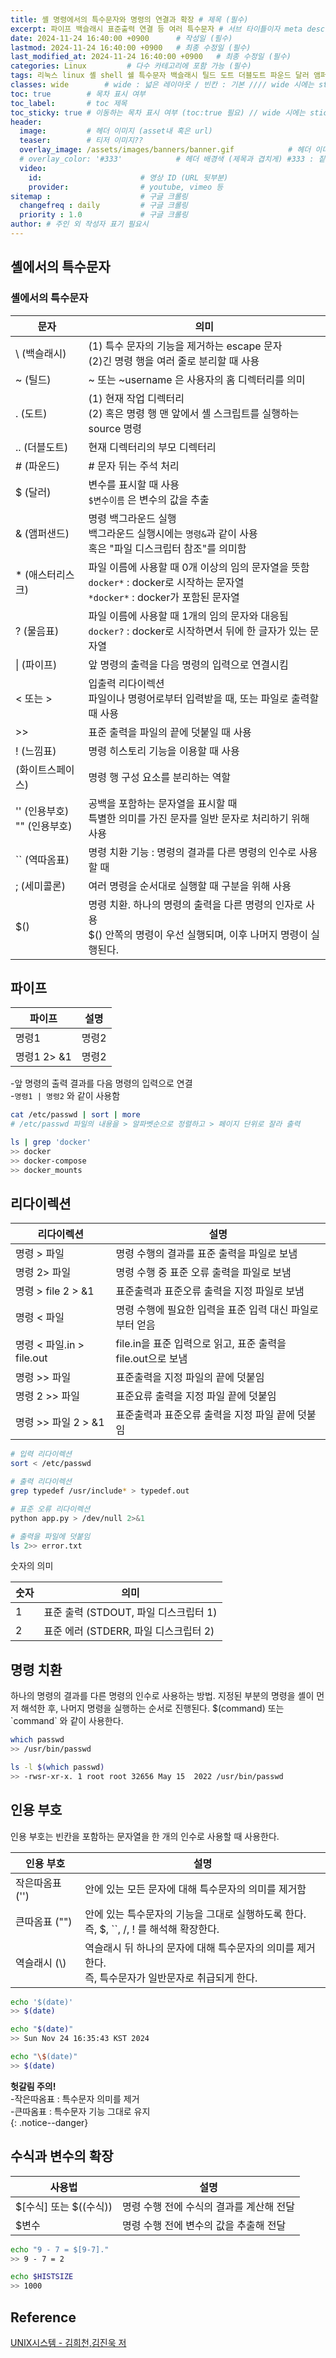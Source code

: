 ```yaml
---
title: 셸 명령에서의 특수문자와 명령의 연결과 확장 # 제목 (필수)
excerpt: 파이프 백슬래시 표준출력 연결 등 여러 특수문자 # 서브 타이틀이자 meta description (필수)
date: 2024-11-24 16:40:00 +0900      # 작성일 (필수)
lastmod: 2024-11-24 16:40:00 +0900   # 최종 수정일 (필수)
last_modified_at: 2024-11-24 16:40:00 +0900   # 최종 수정일 (필수)
categories: Linux         # 다수 카테고리에 포함 가능 (필수)
tags: 리눅스 linux 셸 shell 쉘 특수문자 백슬래시 틸드 도트 더블도트 파운드 달러 앰퍼샌드 애스터리스크 파이프 인용 인용부호 역따옴표 수식 변수 표준출력 표준입력 표준오류           # 태그 복수개 가능 (필수)
classes: wide        # wide : 넓은 레이아웃 / 빈칸 : 기본 //// wide 시에는 sticky toc 불가
toc: true        # 목차 표시 여부
toc_label:       # toc 제목
toc_sticky: true # 이동하는 목차 표시 여부 (toc:true 필요) // wide 시에는 sticky toc 불가
header: 
  image:         # 헤더 이미지 (asset내 혹은 url)
  teaser:        # 티저 이미지??
  overlay_image: /assets/images/banners/banner.gif            # 헤더 이미지 (제목과 겹치게)
  # overlay_color: '#333'            # 헤더 배경색 (제목과 겹치게) #333 : 짙은 회색 (필수)
  video:
    id:                      # 영상 ID (URL 뒷부분)
    provider:                # youtube, vimeo 등
sitemap :                    # 구글 크롤링
  changefreq : daily         # 구글 크롤링
  priority : 1.0             # 구글 크롤링
author: # 주인 외 작성자 표기 필요시
---
```

<!--postNo: 20241124_009-->

## 셸에서의 특수문자  

### 셸에서의 특수문자  

|문자|의미|
|---|---|
|\\ (백슬래시)|(1) 특수 문자의 기능을 제거하는 escape 문자<br>(2)긴 명령 행을 여러 줄로 분리할 때 사용|
|~ (틸드)|~ 또는 ~username 은 사용자의 홈 디렉터리를 의미|
|. (도트)|(1) 현재 작업 디렉터리<br>(2) 혹은 명령 행 맨 앞에서 셸 스크립트를 실행하는 source 명령|
|.. (더블도트)|현재 디렉터리의 부모 디렉터리|
|# (파운드)|# 문자 뒤는 주석 처리|
|$ (달러)|변수를 표시할 때 사용<br>`$변수이름` 은 변수의 값을 추출|
|& (앰퍼샌드)|명령 백그라운드 실행<br>백그라운드 실행시에는 `명령&`과 같이 사용<br>혹은 "파일 디스크립터 참조"를 의미함|
|* (애스터리스크)|파일 이름에 사용할 때 0개 이상의 임의 문자열을 뜻함<br>`docker*` : docker로 시작하는 문자열<br>`*docker*` : docker가 포함된 문자열|
|? (물음표)|파일 이름에 사용할 때 1개의 임의 문자와 대응됨<br>`docker?` : docker로 시작하면서 뒤에 한 글자가 있는 문자열|
|\| (파이프)|앞 명령의 출력을 다음 명령의 입력으로 연결시킴|
|< 또는 >|입출력 리다이렉션<br>파일이나 명령어로부터 입력받을 때, 또는 파일로 출력할 때 사용|
|>>|표준 출력을 파일의 끝에 덧붙일 때 사용|
|! (느낌표)|명령 히스토리 기능을 이용할 때 사용|
|  (화이트스페이스)|명령 행 구성 요소를 분리하는 역할|
|'' (인용부호)<br>"" (인용부호)|공백을 포함하는 문자열을 표시할 때<br>특별한 의미를 가진 문자를 일반 문자로 처리하기 위해 사용|
|\`\` (역따옴표)|명령 치환 기능 : 명령의 결과를 다른 명령의 인수로 사용할 때|
|; (세미콜론)|여러 명령을 순서대로 실행할 때 구분을 위해 사용|
|$()|명령 치환. 하나의 명령의 출력을 다른 명령의 인자로 사용<br>$() 안쪽의 명령이 우선 실행되며, 이후 나머지 명령이 실행된다.|


## 파이프  

|파이프|설명|
|---|---|
|명령1 | 명령2|앞 명령의 결과의 표준출력을 뒤 명령으로 연결한다.|
|명령1 2> &1 | 명령2|앞명령의 표준출력 및 표준오류 출력을 뒤 명령으로 연결한다.|

-앞 명령의 출력 결과를 다음 명령의 입력으로 연결  
-`명령1 | 명령2` 와 같이 사용함  

```bash
cat /etc/passwd | sort | more
# /etc/passwd 파일의 내용을 > 알파벳순으로 정렬하고 > 페이지 단위로 잘라 출력
```

```bash
ls | grep 'docker'
>> docker
>> docker-compose
>> docker_mounts
```

## 리다이렉션  

|리다이렉션|설명|
|---|---|
|명령 > 파일|명령 수행의 결과를 표준 출력을 파일로 보냄|
|명령 2> 파일|명령 수행 중 표준 오류 출력을 파일로 보냄|
|명령 > file 2 > &1|표준출력과 표준오류 출력을 지정 파일로 보냄|
|명령 < 파일|명령 수행에 필요한 입력을 표준 입력 대신 파일로부터 얻음|
|명령 < 파일.in > file.out|file.in을 표준 입력으로 읽고, 표준 출력을 file.out으로 보냄|
|명령 >> 파일|표준출력을 지정 파일의 끝에 덧붙임|
|명령 2 >> 파일|표준요류 출력을 지정 파일 끝에 덧붙임|
|명령 >> 파일 2 > &1|표준출력과 표준오류 출력을 지정 파일 끝에 덧붙임|


```bash
# 입력 리다이렉션
sort < /etc/passwd

# 출력 리다이렉션
grep typedef /usr/include* > typedef.out

# 표준 오류 리다이렉션
python app.py > /dev/null 2>&1

# 출력을 파일에 덧붙임
ls 2>> error.txt
```

숫자의 의미  

|숫자|의미|
|---|---|
|1|표준 출력 (STDOUT, 파일 디스크립터 1)|
|2|표준 에러 (STDERR, 파일 디스크립터 2)|

## 명령 치환  

하나의 명령의 결과를 다른 명령의 인수로 사용하는 방법. 지정된 부분의 명령을 셸이 먼저 해석한 후, 나머지 명령을 실행하는 순서로 진행된다. $(command) 또는 \`command\` 와 같이 사용한다.  

```bash
which passwd
>> /usr/bin/passwd

ls -l $(which passwd)
>> -rwsr-xr-x. 1 root root 32656 May 15  2022 /usr/bin/passwd
```

## 인용 부호  

인용 부호는 빈칸을 포함하는 문자열을 한 개의 인수로 사용할 때 사용한다.  

|인용 부호|설명|
|---|---|
|작은따옴표 ('')|안에 있는 모든 문자에 대해 특수문자의 의미를 제거함|
|큰따옴표 ("")|안에 있는 특수문자의 기능을 그대로 실행하도록 한다.<br>즉, $, \`\`, /, ! 를 해석해 확장한다.|
|역슬래시 (\\)|역슬래시 뒤 하나의 문자에 대해 특수문자의 의미를 제거한다. <br>즉, 특수문자가 일반문자로 취급되게 한다.|

```bash
echo '$(date)'
>> $(date)

echo "$(date)"
>> Sun Nov 24 16:35:43 KST 2024

echo "\$(date)"
>> $(date)
```

**헛갈림 주의!**  
-작은따옴표 : 특수문자 의미를 제거  
-큰따옴표 : 특수문자 기능 그대로 유지  
{: .notice--danger}  

## 수식과 변수의 확장  

|사용법|설명|
|---|---|
|$[수식] 또는 $((수식))|명령 수행 전에 수식의 결과를 계산해 전달|
|$변수|명령 수행 전에 변수의 값을 추출해 전달|

```bash
echo "9 - 7 = $[9-7]."
>> 9 - 7 = 2

echo $HISTSIZE
>> 1000
```

## Reference  

[UNIX시스템 - 김희천,김진욱 저 ](https://search.shopping.naver.com/book/catalog/41474371650)  
